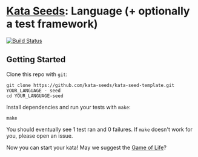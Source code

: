 # [Kata Seeds](https://github.com/kata-seeds): Language (+ optionally a test framework)
[![Build Status](https://travis-ci.org/kata-seeds/kata-seed-template.svg?branch=master)](https://travis-ci.org/kata-seeds/kata-seed-template)

## Getting Started

Clone this repo with `git`:

    git clone https://github.com/kata-seeds/kata-seed-template.git YOUR_LANGUAGE - seed
    cd YOUR_LANGUAGE-seed

Install dependencies and run your tests with `make`:

    make

You should eventually see 1 test ran and 0 failures. If `make` doesn't work for you, please open an issue.

Now you can start your kata! May we suggest the [Game of Life](http://en.wikipedia.org/wiki/Conway's_Game_of_Life)?
